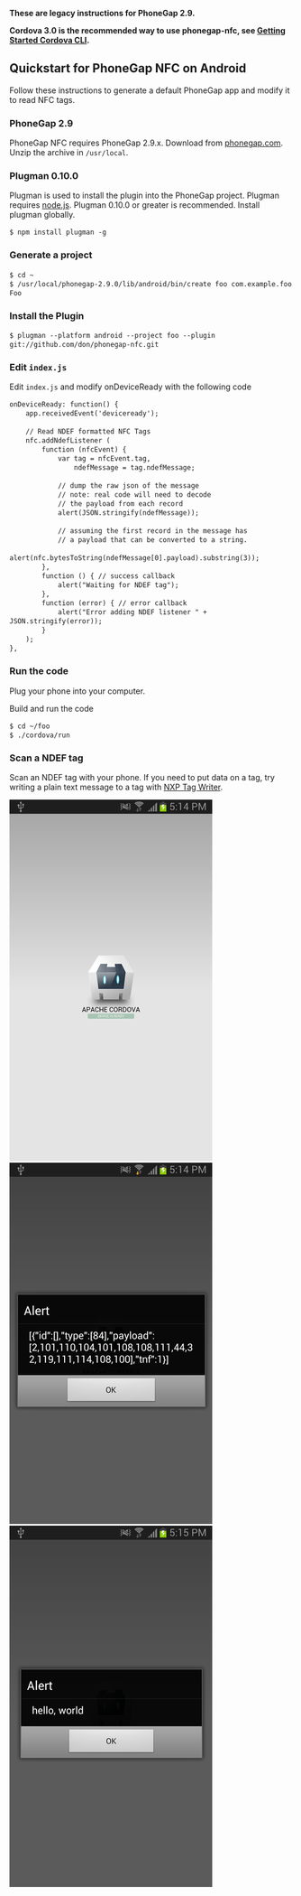 **These are legacy instructions for PhoneGap 2.9.**

**Cordova 3.0 is the recommended way to use phonegap-nfc, see [Getting Started Cordova CLI](https://github.com/oaugustus/nfc-plugin/blob/master/doc/GettingStartedCLI.md).**

## Quickstart for PhoneGap NFC on Android

Follow these instructions to generate a default PhoneGap app and modify it to read NFC tags.

### PhoneGap 2.9
    
PhoneGap NFC requires PhoneGap 2.9.x.  Download from [phonegap.com](http://phonegap.com/download). Unzip the archive in `/usr/local`.

### Plugman 0.10.0

Plugman is used to install the plugin into the PhoneGap project. Plugman requires [node.js](http://nodejs.org). Plugman 0.10.0 or greater is recommended. Install plugman globally.

    $ npm install plugman -g
        
### Generate a project

    $ cd ~
    $ /usr/local/phonegap-2.9.0/lib/android/bin/create foo com.example.foo Foo

### Install the Plugin

    $ plugman --platform android --project foo --plugin git://github.com/don/phonegap-nfc.git
            
### Edit `index.js`

Edit `index.js` and modify onDeviceReady with the following code

    onDeviceReady: function() {
        app.receivedEvent('deviceready');
        
        // Read NDEF formatted NFC Tags
        nfc.addNdefListener (
            function (nfcEvent) {
                var tag = nfcEvent.tag,
                    ndefMessage = tag.ndefMessage;
            
                // dump the raw json of the message
                // note: real code will need to decode
                // the payload from each record
                alert(JSON.stringify(ndefMessage));

                // assuming the first record in the message has 
                // a payload that can be converted to a string.
                alert(nfc.bytesToString(ndefMessage[0].payload).substring(3));
            }, 
            function () { // success callback
                alert("Waiting for NDEF tag");
            },
            function (error) { // error callback
                alert("Error adding NDEF listener " + JSON.stringify(error));
            }
        );
    },
        
### Run the code

Plug your phone into your computer.
    
Build and run the code

    $ cd ~/foo
    $ ./cordova/run
    
### Scan a NDEF tag

Scan an NDEF tag with your phone. If you need to put data on a tag, try writing a plain text message to a tag with [NXP Tag Writer](https://play.google.com/store/apps/details?id=com.nxp.nfc.tagwriter).
    
![Basic App](read_tag_1_basic_app.png "Basic App")
![Dump Tag As JSON](read_tag_2_dump_tag.png "Dump Tag As JSON")
![Payload As String](read_tag_3_payload_as_string.png "Payload As String")
     
    
    
